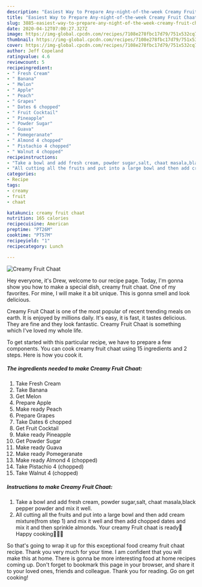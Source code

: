 ```yaml
---
description: "Easiest Way to Prepare Any-night-of-the-week Creamy Fruit Chaat"
title: "Easiest Way to Prepare Any-night-of-the-week Creamy Fruit Chaat"
slug: 3885-easiest-way-to-prepare-any-night-of-the-week-creamy-fruit-chaat
date: 2020-04-12T07:00:27.327Z
image: https://img-global.cpcdn.com/recipes/7108e278fbc17d79/751x532cq70/creamy-fruit-chaat-recipe-main-photo.jpg
thumbnail: https://img-global.cpcdn.com/recipes/7108e278fbc17d79/751x532cq70/creamy-fruit-chaat-recipe-main-photo.jpg
cover: https://img-global.cpcdn.com/recipes/7108e278fbc17d79/751x532cq70/creamy-fruit-chaat-recipe-main-photo.jpg
author: Jeff Copeland
ratingvalue: 4.6
reviewcount: 5
recipeingredient:
- " Fresh Cream"
- " Banana"
- " Melon"
- " Apple"
- " Peach"
- " Grapes"
- " Dates 6 chopped"
- " Fruit Cocktail"
- " Pineapple"
- " Powder Sugar"
- " Guava"
- " Pomegeranate"
- " Almond 4 chopped"
- " Pistachio 4 chopped"
- " Walnut 4 chopped"
recipeinstructions:
- "Take a bowl and add fresh cream, powder sugar,salt, chaat masala,black pepper powder and mix it well."
- "All cutting all the fruits and put into a large bowl and then add cream mixture(from step 1) and mix it well and then add chopped dates and mix it and then sprinkle almonds. Your creamy Fruit chaat is ready🙂 Happy cooking👩‍🍳😇"
categories:
- Recipe
tags:
- creamy
- fruit
- chaat

katakunci: creamy fruit chaat 
nutrition: 165 calories
recipecuisine: American
preptime: "PT26M"
cooktime: "PT57M"
recipeyield: "1"
recipecategory: Lunch

---
```



![Creamy Fruit Chaat](https://img-global.cpcdn.com/recipes/7108e278fbc17d79/751x532cq70/creamy-fruit-chaat-recipe-main-photo.jpg)

Hey everyone, it's Drew, welcome to our recipe page. Today, I'm gonna show you how to make a special dish, creamy fruit chaat. One of my favorites. For mine, I will make it a bit unique. This is gonna smell and look delicious.



Creamy Fruit Chaat is one of the most popular of recent trending meals on earth. It is enjoyed by millions daily. It's easy, it is fast, it tastes delicious. They are fine and they look fantastic. Creamy Fruit Chaat is something which I've loved my whole life.


To get started with this particular recipe, we have to prepare a few components. You can cook creamy fruit chaat using 15 ingredients and 2 steps. Here is how you cook it.

<!--inarticleads1-->

##### The ingredients needed to make Creamy Fruit Chaat:

1. Take  Fresh Cream
1. Take  Banana
1. Get  Melon
1. Prepare  Apple
1. Make ready  Peach
1. Prepare  Grapes
1. Take  Dates 6 chopped
1. Get  Fruit Cocktail
1. Make ready  Pineapple
1. Get  Powder Sugar
1. Make ready  Guava
1. Make ready  Pomegeranate
1. Make ready  Almond 4 (chopped)
1. Take  Pistachio 4 (chopped)
1. Take  Walnut 4 (chopped)




<!--inarticleads2-->

##### Instructions to make Creamy Fruit Chaat:

1. Take a bowl and add fresh cream, powder sugar,salt, chaat masala,black pepper powder and mix it well.
1. All cutting all the fruits and put into a large bowl and then add cream mixture(from step 1) and mix it well and then add chopped dates and mix it and then sprinkle almonds. Your creamy Fruit chaat is ready🙂 Happy cooking👩‍🍳😇




So that's going to wrap it up for this exceptional food creamy fruit chaat recipe. Thank you very much for your time. I am confident that you will make this at home. There is gonna be more interesting food at home recipes coming up. Don't forget to bookmark this page in your browser, and share it to your loved ones, friends and colleague. Thank you for reading. Go on get cooking!
